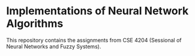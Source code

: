 # Implementations of Neural Network Algorithms
This repository contains the assignments from CSE 4204 (Sessional of Neural Networks and Fuzzy Systems).
